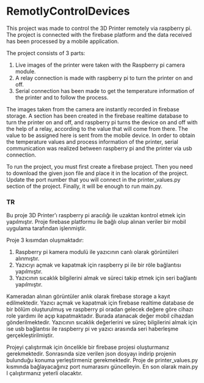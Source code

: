 # RemotlyControlDevices

This project was made to control the 3D Printer remotely via raspberry pi. 
The project is connected with the firebase platform and the data received has been processed by a mobile application.

The project consists of 3 parts:
  1. Live images of the printer were taken with the Raspberry pi camera module.
  2. A relay connection is made with raspberry pi to turn the printer on and off.
  3. Serial connection has been made to get the temperature information of the printer and to follow the process.
  
The images taken from the camera are instantly recorded in firebase storage.
A section has been created in the firebase realtime database to turn the printer on and off, and raspberry pi turns the device on and off with the help of a relay, according to the value that will come from there. The value to be assigned here is sent from the mobile device. In order to obtain the temperature values ​​and process information of the printer, serial communication was realized between raspberry pi and the printer via usb connection.

To run the project, you must first create a firebase project. Then you need to download the given json file and place it in the location of the project.
Update the port number that you will connect in the printer_values.py section of the project.
Finally, it will be enough to run main.py.

### TR

Bu proje 3D Printer'ı raspberry pi aracılığı ile uzaktan kontrol etmek için yapılmıştır.
Proje firebase platformu ile bağlı olup alınan veriler bir mobil uygulama tarafından işlenmiştir. 

Proje 3 kısımdan oluşmaktadır:
  1. Raspberry pi kamera modulü ile yazıcının canlı olarak görüntüleri alınmıştır.
  2. Yazıcıyı açmak ve kapatmak için raspberry pi ile bir röle bağlantısı yapılmıştır.
  3. Yazıcının sıcaklık bilgilerini almak ve süreci takip etmek için seri bağlantı yapılmıştır.

Kameradan alınan görüntüler anlık olarak firebase storage a kayıt edilmektedir. 
Yazıcı açmak ve kapatmak için firebase realtime database de bir bölüm oluşturulmuş ve raspberry pi oradan gelecek değere göre cihazı role yardımı ile açıp kapatmaktadır. Burada atanacak değer mobil cihazdan gönderilmektedir. Yazıcının sıcaklık değerlerini ve süreç bilgilerini almak için ise usb bağlantısı ile raspberry pi ve yazıcı arasında seri haberleşme gerçekleştirilmiştir. 

Projeyi çalıştırmak için öncelikle bir firebase projesi oluşturmanız gerekmektedir. Sonrasında size verilen json dosyayı indirip projenin bulunduğu konuma yerleştirmeniz gerekmektedir. 
Proje de printer_values.py kısmında bağlayacağınız port numarasını güncelleyin.
En son olarak main.py I çalıştırmanız yeterli olacaktır.
